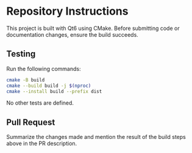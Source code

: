 # Repository Instructions

This project is built with Qt6 using CMake. Before submitting code or documentation changes, ensure the build succeeds.

## Testing
Run the following commands:

```bash
cmake -B build
cmake --build build -j $(nproc)
cmake --install build --prefix dist
```

No other tests are defined.

## Pull Request
Summarize the changes made and mention the result of the build steps above in the PR description.

